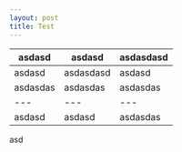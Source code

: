 ```yaml
---
layout: post
title: Test
---
```


asdasd | asdasd | asdasdasd
--- | --- | ---
asdasd | asdasdasd | asdasd
asdasdas | asdasdas | asdasdas
--- | --- | ---
asdasd | asdasd | asdasdas

asd

